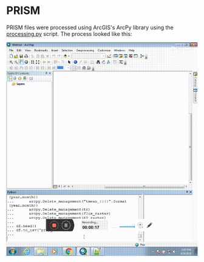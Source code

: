 # PRISM

PRISM files were processed using ArcGIS's ArcPy library using the [processing.py](../../scripts/WaSSI/processing.py) script. The process looked like this:

![PRISM Process](PRISM.gif)
